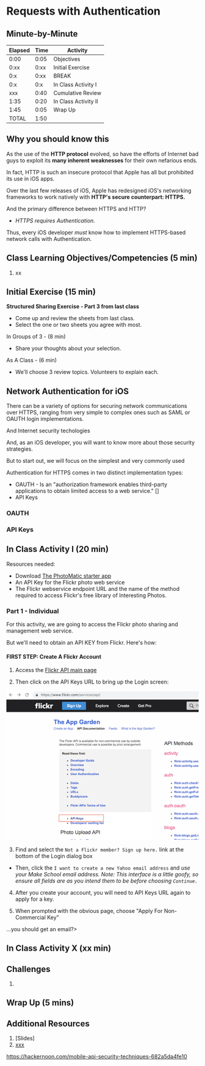 # Requests with Authentication

## Minute-by-Minute

| **Elapsed** | **Time**  | **Activity**                        |
| ----------- | --------- | ----------------------------------- |
| 0:00        | 0:05      | Objectives                          |
| 0:xx        | 0:xx      | Initial Exercise                    |
| 0:x        | 0:xx      | BREAK                               |
| 0:x        | 0:x      | In Class Activity I                 |
| xxx      | 0:40      | Cumulative Review |
| 1:35        | 0:20      | In Class Activity II                |
| 1:45        | 0:05      | Wrap Up                             |
| TOTAL       | 1:50      |                                     |

<!-- NOTE -- 40 minutes of this class will be for review of student projects -->


## Why you should know this

As the use of the **HTTP protocol** evolved, so have the efforts of Internet bad guys to exploit its **many inherent weaknesses** for their own nefarious ends.

In fact, HTTP is such an insecure protocol that Apple has all but prohibited its use in iOS apps.

Over the last few releases of iOS, Apple has redesigned iOS's networking frameworks to work natively with **HTTP's secure counterpart: HTTPS.**

And the primary difference between HTTPS and HTTP?

- *HTTPS requires Authentication.*

Thus, every iOS developer *must* know how to implement HTTPS-based network calls with Authentication.


<!-- TODO: find exact date and iOS version in which Apple made this changes -->


## Class Learning Objectives/Competencies (5 min)

1. xx


## Initial Exercise (15 min)

**Structured Sharing Exercise - Part 3 from last class**

- Come up and review the sheets from last class.
- Select the one or two sheets you agree with most.

In Groups of 3 - (8 min)
- Share your thoughts about your selection.

As A Class - (6 min)
- We'll choose 3 review topics. Volunteers to explain each.




## Network Authentication for iOS

There can be a variety of options for securing network communications over HTTPS, ranging from very simple to complex ones such as SAML or OAUTH login implementations.

And Internet security techologies

And, as an iOS developer, you will want to know more about those security strategies.

But to start out, we will focus on the simplest and very commonly used


Authentication for HTTPS comes in two distinct implementation types:

- OAUTH - Is an "authorization framework enables third-party applications to obtain limited access to a web service." []
- API Keys


<!-- TOODO: research and briefly explain each type -->


### OAUTH

### API Keys


## In Class Activity I (20 min)

Resources needed:
- Download [The PhotoMatic starter app]()
- An API Key for the Flickr photo web service
- The Flickr webservice endpoint URL and the name of the method required to access Flickr's free library of Interesting Photos.

### Part 1 - Individual

For this activity, we are going to access the Flickr photo sharing and management web service.



But we'll need to obtain an API KEY from Flickr. Here's how:

#### FIRST STEP: Create A Flickr Account

1. Access the [Flickr API main page](https://www.flickr.com/services/api/)

2. Then click on the API Keys URL to bring up the Login screen:

![syntax](assets/Flickr_API_page.png)

3. Find and select the `Not a Flickr member? Sign up here.` link at the bottom of the Login dialog box
- Then, click the `I want to create a new Yahoo email address` and *use your Make School email address.*
*Note: This interface is a little goofy, so ensure all fields are as you intend them to be before choosing `Continue.`*

4. After you create your account, you will need to API Keys URL again to apply for a key.

5. When prompted with the obvious page, choose "Apply For Non-Commercial Key"

...you should get an email?>


<!-- TOODO: at end of activity, in prep for next lessons, have pupils give opinions on the construction of the VC -- as i MVC >




## Cumulative Review (40) min)


<!-- xxx -->

<!-- xxx -->




## In Class Activity X (xx min)


## Challenges

1.


## Wrap Up (5 mins)


## Additional Resources

1. [Slides]
2. [xxx]()

https://hackernoon.com/mobile-api-security-techniques-682a5da4fe10
